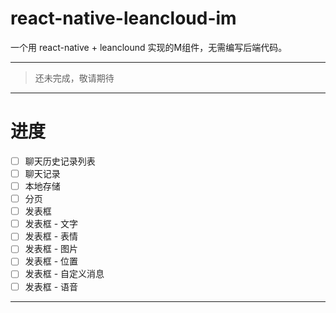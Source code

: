 # react-native-leancloud-im
一个用 react-native + leanclound 实现的M组件，无需编写后端代码。

-----------------------------

> 还未完成，敬请期待

-----------------------------

# 进度

- [ ] 聊天历史记录列表
- [ ] 聊天记录
- [ ] 本地存储
- [ ] 分页
- [ ] 发表框
- [ ] 发表框 - 文字
- [ ] 发表框 - 表情
- [ ] 发表框 - 图片
- [ ] 发表框 - 位置
- [ ] 发表框 - 自定义消息
- [ ] 发表框 - 语音

------------------------------

